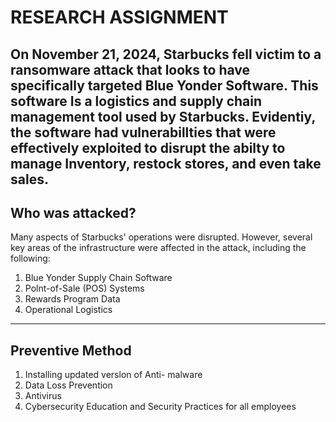 # RESEARCH ASSIGNMENT
On November 21, 2024, Starbucks fell victim to a
ransomware attack that looks to have specifically
targeted Blue Yonder Software. This software Is a
logistics and supply chain management tool used by
Starbucks. Evidentiy, the software had vulnerabillties that
were effectively exploited to disrupt the abilty to
manage Inventory, restock stores, and even take sales.
---
## Who was attacked?
Many aspects of Starbucks' operations were disrupted.
However, several key areas of the infrastructure were
affected in the attack, including the following:
1. Blue Yonder Supply Chain Software
2. Polnt-of-Sale (POS) Systems
3. Rewards Program Data
4. Operational Logistics
---
## Preventive Method
1. Installing updated verslon of Anti-
malware
2. Data Loss Prevention
3. Antivirus
4. Cybersecurity Education and
Security Practices for all employees
